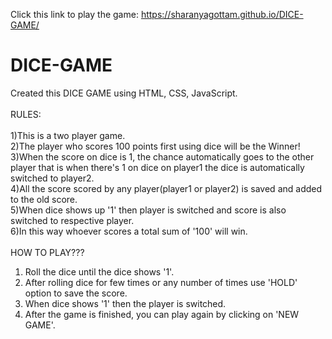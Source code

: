 Click this link to play the game: https://sharanyagottam.github.io/DICE-GAME/
<br>
# DICE-GAME
Created this DICE GAME using HTML, CSS, JavaScript.
<br>
<br>
RULES:<br>
<br>
1)This is a two player game.<br>
2)The player who scores 100 points first using dice will be the Winner! <br>
3)When the score on dice is 1, the chance automatically goes to the other player that is when there's 1 on dice on player1 the dice is  automatically switched to player2.<br>
4)All the score scored by any player(player1 or player2) is saved and added to the old score.<br>
5)When dice shows up '1' then player is switched and score is also switched to respective player.<br>
6)In this way whoever scores a total sum of '100' will win.<br>
<br>
HOW TO PLAY???<br>
1) Roll the dice until the dice shows '1'.
2) After rolling dice for few times or any number of times use 'HOLD' option to save the score.
3) When dice shows '1' then the player is switched.
4) After the game is finished, you can play again by clicking on 'NEW GAME'.
   
